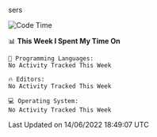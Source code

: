 sers
<!--START_SECTION:waka-->
![Code Time](http://img.shields.io/badge/Code%20Time-40%20hrs%2021%20mins-blue)

📊 **This Week I Spent My Time On** 

```text
💬 Programming Languages: 
No Activity Tracked This Week

🔥 Editors: 
No Activity Tracked This Week

💻 Operating System: 
No Activity Tracked This Week

```


 Last Updated on 14/06/2022 18:49:07 UTC
<!--END_SECTION:waka-->
